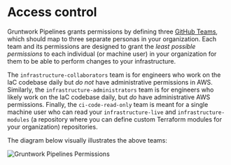 # Access control

Gruntwork Pipelines grants permissions by defining three [GitHub Teams](https://docs.github.com/en/organizations/organizing-members-into-teams/about-teams), which should map to three separate personas in your organization. Each team and its permissions are designed to grant the _least possible permissions_ to each individual (or machine user) in your organization for them to be able to perform changes to your infrastructure.

The `infrastructure-collaborators` team is for engineers who work on the IaC codebase daily but _do not_ have administrative permissions in AWS. Similarly, the `infrastructure-administrators` team is for engineers who likely work on the IaC codebase daily, but _do_ have administrative AWS permissions. Finally, the `ci-code-read-only` team is meant for a single machine user who can read your `infrastructure-live` and `infrastructure-modules` (a repository where you can define custom Terraform modules for your organization) repositories.

The diagram below visually illustrates the above teams:

![Gruntwork Pipelines Permissions](/img/pipelines/how-it-works/pipelines_security.png)

